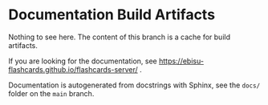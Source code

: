 # Documentation Build Artifacts

Nothing to see here. The content of this branch is a cache for build artifacts.

If you are looking for the documentation, see https://ebisu-flashcards.github.io/flashcards-server/ .

Documentation is autogenerated from docstrings with Sphinx, see the `docs/` folder on the `main` branch.
